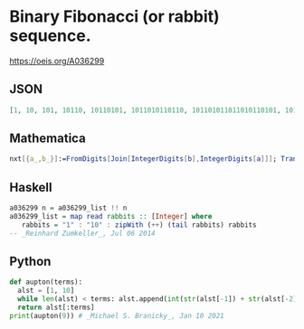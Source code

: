 # Binary Fibonacci \(or rabbit\) sequence\.
https://oeis.org/A036299
## JSON
```JSON
[1, 10, 101, 10110, 10110101, 1011010110110, 101101011011010110101, 1011010110110101101011011010110110, 1011010110110101101011011010110110101101011011010110101]
```
## Mathematica
```Mathematica
nxt[{a_,b_}]:=FromDigits[Join[IntegerDigits[b],IntegerDigits[a]]]; Transpose[NestList[{Last[#],nxt[#]}&,{1,10},10]][[1]] (* _Harvey P. Dale_, Oct 16 2011 *)
```
## Haskell
```Haskell
a036299 n = a036299_list !! n
a036299_list = map read rabbits :: [Integer] where
   rabbits = "1" : "10" : zipWith (++) (tail rabbits) rabbits
-- _Reinhard Zumkeller_, Jul 06 2014
```
## Python
```Python
def aupton(terms):
  alst = [1, 10]
  while len(alst) < terms: alst.append(int(str(alst[-1]) + str(alst[-2])))
  return alst[:terms]
print(aupton(9)) # _Michael S. Branicky_, Jan 10 2021
```

